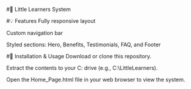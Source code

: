 #📘 Little Learners System

#💡 Features
Fully responsive layout

Custom navigation bar

Styled sections: Hero, Benefits, Testimonials, FAQ, and Footer

#📂 Installation & Usage
Download or clone this repository.

Extract the contents to your C: drive (e.g., C:\LittleLearners\).

Open the Home_Page.html file in your web browser to view the system.
